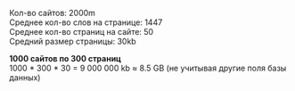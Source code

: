 Кол-во сайтов: 2000m<br>
Среднее кол-во слов на странице: 1447<br>
Среднее кол-во страниц на сайте: 50<br>
Средний размер страницы: 30kb<br>

**1000 сайтов по 300 страниц**<br>
1000 * 300 * 30 = 9 000 000 kb ≈ 8.5 GB (не учитывая другие поля базы данных)
